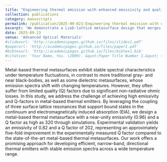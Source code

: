 ```yaml
---
title: "Engineering thermal emission with enhanced emissivity and quality factor using bound states in the continuum and electromagnetically induced absorption"
collection: publications
category: manuscripts
permalink: /publication/2025-09-023-Engineering thermal emission with enhanced emissivity and quality factor using bound states in the continuum and electromagnetically induced absorption
excerpt: 'We demonstrate a Lieb-lattice metasurface design that merges multiple toroidal-dipole bound states in the continuum (BICs) at the Γ point without needing up-down symmetry, achieving out-of-plane loss suppression and a super high quality factor (~10⁵) via using a surrounding lateral band-gap mirror'
date: 2025-09-23
venue: 'Advanced Optical Materials'
#slidesurl: 'http://academicpages.github.io/files/slides1.pdf'
#paperurl: 'http://academicpages.github.io/files/paper1.pdf'
#bibtexurl: 'http://academicpages.github.io/files/bibtex1.bib'
#citation: 'Your Name, You. (2009). &quot;Paper Title Number 1.&quot; <i>Journal 1</i>. 1(1).'
---
```

Metal-based thermal metasurfaces exhibit stable spectral characteristics under temperature fluctuations, in contrast to more traditional gray- and near black-bodies, as well as some dielectric metasurfaces, whose emission spectra shift with changing temperatures. However, they often suffer from limited quality (Q) factors due to significant non-radiative ohmic losses. In this study, we address the challenge of achieving high emissivity and Q-factors in metal-based thermal emitters. By leveraging the coupling of three surface lattice resonances that support bound states in the continuum and electromagnetically induced absorption (EIA), we design a metal-based thermal metasurface with a near-unity emissivity (0.96) and a Q factor as high as 320 through simulations. Experimental validation yields an emissivity of 0.82 and a Q factor of 202, representing an approximately five-fold improvement in the experimentally measured Q factor compared to the state-of-the-art metal-based thermal metasurfaces. Our work offers a promising approach for developing efficient, narrow-band, directional thermal emitters with stable emission spectra across a wide temperature range.
